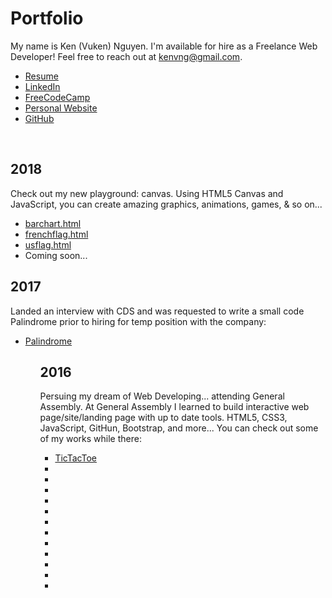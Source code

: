 # Portfolio
My name is Ken (Vuken) Nguyen.  I'm available for hire as a Freelance Web Developer! Feel free to reach out at kenvng@gmail.com.
<ul>
  <li><a href="https://github.com/kenvng/Portfolio/blob/master/Ken%20Nguyen%20Resume%202018.pdf">Resume</a></li>
  <li><a href="https://www.linkedin.com/in/ken-nguyen-2029078b">LinkedIn</a></li>
  <li><a href="http://www.freecodecamp.com/kenvng">FreeCodeCamp</a></li>
  <li><a href="http://vukendiesel.com">Personal Website</a></li>
  <li><a href="https://github.com/kenvng?tab=repositories">GitHub</a></li>
</ul>

<br/>

<h2>2018</h2>
Check out my new playground: canvas.  Using HTML5 Canvas and JavaScript, you can create amazing graphics, animations, games, & so on...
<ul>
  <li><a href="https://github.com/kenvng/Portfolio/blob/master/2018/Canvas%20Deep%20Dive/barchart.html">barchart.html</a></li>
  <li><a href="https://github.com/kenvng/Portfolio/blob/master/2018/Canvas%20Deep%20Dive/frenchflag.html">frenchflag.html</a></li>
  <li><a href="https://github.com/kenvng/Portfolio/blob/master/2018/Canvas%20Deep%20Dive/barchart.html">usflag.html</a></li>
  <li><a href=""></a>Coming soon...</li>
</ul>
  
  
<h2>2017</h2>
Landed an interview with CDS and was requested to write a small code Palindrome prior to hiring for temp position with the company:
<ul>
  <li><a href="https://github.com/kenvng/Palindrome">Palindrome</a></li>
<ul>


<h2>2016</h2>
Persuing my dream of Web Developing... attending General Assembly.  At General Assembly I learned to build interactive web page/site/landing page with up to date tools. HTML5, CSS3, JavaScript, GitHun, Bootstrap, and more...
You can check out some of my works while there:
<ul>
  <li><a href="http://kenvng.github.io/TicTacToe">TicTacToe</a></li>
  <li><a href="https://github.com/kenvng/Portfolio/tree/master/2016/FEWD-BOS-GA/homework_01"></a></li>
  <li><a href="https://github.com/kenvng/Portfolio/tree/master/2016/FEWD-BOS-GA/homework_02"></a></li>
  <li><a href="https://github.com/kenvng/Portfolio/tree/master/2016/FEWD-BOS-GA/homework_03"></a></li>
  <li><a href="https://github.com/kenvng/Portfolio/tree/master/2016/FEWD-BOS-GA/homework_04"></a></li>
  <li><a href="https://github.com/kenvng/Portfolio/tree/master/2016/FEWD-BOS-GA/homework_05"></a></li>
  <li><a href="https://github.com/kenvng/Portfolio/tree/master/2016/FEWD-BOS-GA/homework_06"></a></li>
  <li><a href="https://github.com/kenvng/Portfolio/tree/master/2016/FEWD-BOS-GA/homework_07"></a></li>
  <li><a href="https://github.com/kenvng/Portfolio/tree/master/2016/FEWD-BOS-GA/homework_08"></a></li>
  <li><a href="https://github.com/kenvng/Portfolio/tree/master/2016/FEWD-BOS-GA/homework_09"></a></li>
  <li><a href="https://github.com/kenvng/Portfolio/tree/master/2016/FEWD-BOS-GA/homework_10"></a></li>
  <li><a href="https://github.com/kenvng/Portfolio/tree/master/2016/FEWD-BOS-GA/homework_11"></a></li>
  <li><a href="https://github.com/kenvng/Portfolio/tree/master/2016/FEWD-BOS-GA/final_assignment"></a></li>
 </ul>
